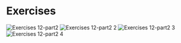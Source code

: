 # Exercises
![Exercises 12-part2](https://user-images.githubusercontent.com/70604577/229877401-41e73a25-bb80-4ac6-a763-a039a3ee8dce.png)
![Exercises 12-part2 2](https://user-images.githubusercontent.com/70604577/229877387-2449e79e-fed6-43f8-953b-cc508544d3f7.png)
![Exercises 12-part2 3](https://user-images.githubusercontent.com/70604577/229877391-84c33209-160c-4fac-b97b-aea0707dbf5b.png)
![Exercises 12-part2 4](https://user-images.githubusercontent.com/70604577/229877396-f1e0acda-3f24-41d2-9ee7-8935923caa55.png)
